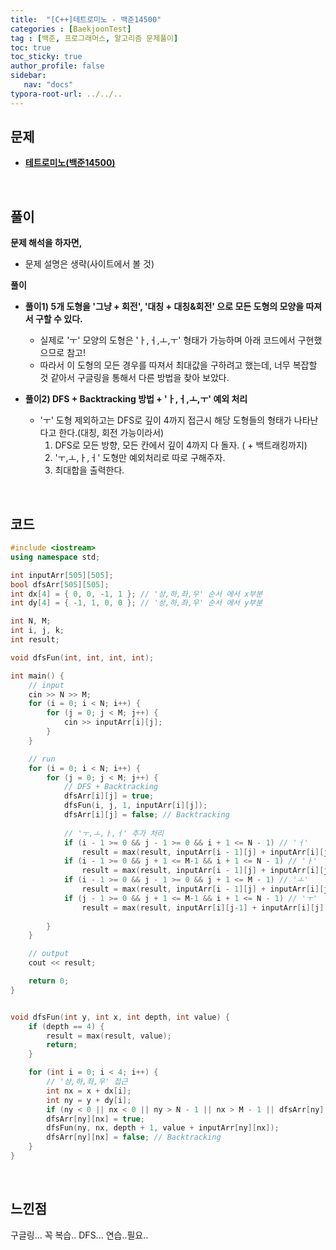 ```yaml
---
title:  "[C++]테트로미노 - 백준14500"
categories : [BaekjoonTest]
tag : [백준, 프로그래머스, 알고리즘 문제풀이]
toc: true
toc_sticky: true
author_profile: false
sidebar:
   nav: "docs"
typora-root-url: ../../..
---
```




## 문제

* **[테트로미노(백준14500)](https://www.acmicpc.net/problem/14500)**

<br>

## 풀이

**문제 해석을 하자면,**

* 문제 설명은 생략(사이트에서 볼 것)



**풀이**

- **풀이1) 5개 도형을 '그냥 + 회전', '대칭 + 대칭&회전' 으로 모든 도형의 모양을 따져서 구할 수 있다.**
  - 실제로 'ㅜ' 모양의 도형은 'ㅏ,ㅓ,ㅗ,ㅜ'  형태가 가능하며 아래 코드에서 구현했으므로 참고!
  - 따라서 이 도형의 모든 경우를 따져서 최대값을 구하려고 했는데, 너무 복잡할 것 같아서 구글링을 통해서 다른 방법을 찾아 보았다.

- **풀이2) DFS + Backtracking 방법 + 'ㅏ,ㅓ,ㅗ,ㅜ' 예외 처리**
  - 'ㅜ' 도형 제외하고는 DFS로 깊이 4까지 접근시 해당 도형들의 형태가 나타난다고 한다.(대칭, 회전 가능이라서)
    1. DFS로 모든 방향, 모든 칸에서 깊이 4까지 다 돌자. ( + 백트래킹까지)
    2. 'ㅜ,ㅗ,ㅏ,ㅓ' 도형만 예외처리로 따로 구해주자.
    3. 최대합을 출력한다.


<br>

## 코드

```c++
#include <iostream>
using namespace std;

int inputArr[505][505];
bool dfsArr[505][505];
int dx[4] = { 0, 0, -1, 1 }; // '상,하,좌,우' 순서 에서 x부분
int dy[4] = { -1, 1, 0, 0 }; // '상,하,좌,우' 순서 에서 y부분

int N, M;
int i, j, k;
int result;

void dfsFun(int, int, int, int);

int main() {
	// input
	cin >> N >> M;
	for (i = 0; i < N; i++) {
		for (j = 0; j < M; j++) {
			cin >> inputArr[i][j];
		}
	}

	// run
	for (i = 0; i < N; i++) {
		for (j = 0; j < M; j++) {
			// DFS + Backtracking
			dfsArr[i][j] = true;
			dfsFun(i, j, 1, inputArr[i][j]);
			dfsArr[i][j] = false; // Backtracking
			
			// 'ㅜ,ㅗ,ㅏ,ㅓ' 추가 처리
			if (i - 1 >= 0 && j - 1 >= 0 && i + 1 <= N - 1) // 'ㅓ'
				result = max(result, inputArr[i - 1][j] + inputArr[i][j] + inputArr[i][j - 1] + inputArr[i + 1][j]);
			if (i - 1 >= 0 && j + 1 <= M-1 && i + 1 <= N - 1) // 'ㅏ'
				result = max(result, inputArr[i - 1][j] + inputArr[i][j] + inputArr[i][j + 1] + inputArr[i + 1][j]);
			if (i - 1 >= 0 && j - 1 >= 0 && j + 1 <= M - 1) // 'ㅗ'
				result = max(result, inputArr[i - 1][j] + inputArr[i][j] + inputArr[i][j - 1] + inputArr[i][j+1]);
			if (j - 1 >= 0 && j + 1 <= M-1 && i + 1 <= N - 1) // 'ㅜ'
				result = max(result, inputArr[i][j-1] + inputArr[i][j] + inputArr[i+1][j] + inputArr[i][j+1]);
			
		}
	}

	// output
	cout << result;

	return 0;
}


void dfsFun(int y, int x, int depth, int value) {
	if (depth == 4) {
		result = max(result, value);
		return;
	}

	for (int i = 0; i < 4; i++) {
		// '상,하,좌,우' 접근
		int nx = x + dx[i];
		int ny = y + dy[i];
		if (ny < 0 || nx < 0 || ny > N - 1 || nx > M - 1 || dfsArr[ny][nx]) continue;
		dfsArr[ny][nx] = true;
		dfsFun(ny, nx, depth + 1, value + inputArr[ny][nx]);
		dfsArr[ny][nx] = false; // Backtracking
	}
}
```

<br>

## 느낀점

구글링... 꼭 복습.. DFS... 연습..필요..
